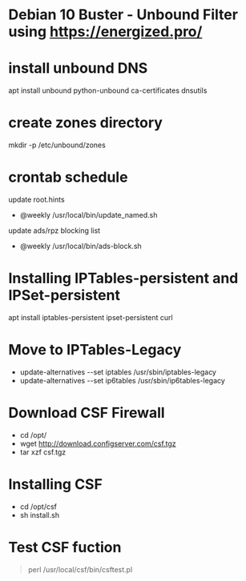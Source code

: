 # Debian 10 Buster - Unbound Filter using https://energized.pro/

# install unbound DNS
apt install unbound python-unbound ca-certificates dnsutils

# create zones directory
mkdir -p /etc/unbound/zones

# crontab schedule
update root.hints
- @weekly /usr/local/bin/update_named.sh

update ads/rpz blocking list
- @weekly /usr/local/bin/ads-block.sh

# Installing IPTables-persistent and IPSet-persistent
apt install iptables-persistent ipset-persistent curl

# Move to IPTables-Legacy
- update-alternatives --set iptables /usr/sbin/iptables-legacy
- update-alternatives --set ip6tables /usr/sbin/ip6tables-legacy

# Download CSF Firewall
- cd /opt/ 
- wget http://download.configserver.com/csf.tgz 
- tar xzf csf.tgz 

# Installing CSF
- cd /opt/csf 
- sh install.sh 

# Test CSF fuction
> perl /usr/local/csf/bin/csftest.pl
